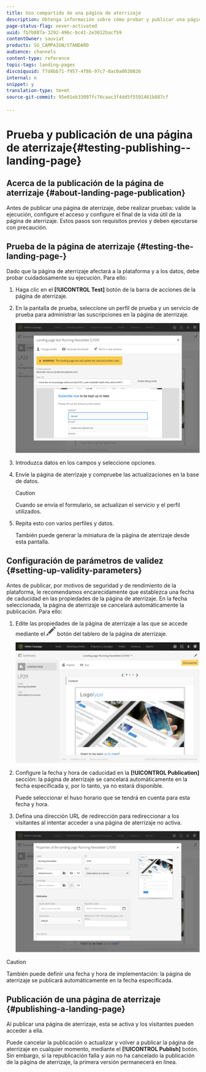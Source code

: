 ```yaml
---
title: Uso compartido de una página de aterrizaje
description: Obtenga información sobre cómo probar y publicar una página de aterrizaje en Adobe Campaign.
page-status-flag: never-activated
uuid: fb7b087a-3292-496c-bc41-2e3012bacf59
contentOwner: sauviat
products: SG_CAMPAIGN/STANDARD
audience: channels
content-type: reference
topic-tags: landing-pages
discoiquuid: f7d4bb71-f957-4f86-97c7-8ac0a0030026
internal: n
snippet: y
translation-type: tm+mt
source-git-commit: 95e01eb33097fc76caac3f4dd5f5591461b887cf

---
```



# Prueba y publicación de una página de aterrizaje{#testing-publishing--landing-page}

## Acerca de la publicación de la página de aterrizaje {#about-landing-page-publication}

Antes de publicar una página de aterrizaje, debe realizar pruebas: valide la ejecución, configure el acceso y configure el final de la vida útil de la página de aterrizaje. Estos pasos son requisitos previos y deben ejecutarse con precaución.

## Prueba de la página de aterrizaje {#testing-the-landing-page-}

Dado que la página de aterrizaje afectará a la plataforma y a los datos, debe probar cuidadosamente su ejecución. Para ello:

1. Haga clic en el **[!UICONTROL Test]** botón de la barra de acciones de la página de aterrizaje.
1. En la pantalla de prueba, seleccione un perfil de prueba y un servicio de prueba para administrar las suscripciones en la página de aterrizaje.

   ![](assets/lp_test_2.png)

1. Introduzca datos en los campos y seleccione opciones.
1. Envíe la página de aterrizaje y compruebe las actualizaciones en la base de datos.

   >[!CAUTION]
   >
   >Cuando se envía el formulario, se actualizan el servicio y el perfil utilizados.

1. Repita esto con varios perfiles y datos.

   También puede generar la miniatura de la página de aterrizaje desde esta pantalla.

## Configuración de parámetros de validez {#setting-up-validity-parameters}

Antes de publicar, por motivos de seguridad y de rendimiento de la plataforma, le recomendamos encarecidamente que establezca una fecha de caducidad en las propiedades de la página de aterrizaje. En la fecha seleccionada, la página de aterrizaje se cancelará automáticamente la publicación. Para ello:

1. Edite las propiedades de la página de aterrizaje a las que se accede mediante el ![](assets/edit_darkgrey-24px.png) botón del tablero de la página de aterrizaje.

   ![](assets/lp_edit_properties_button.png)

1. Configure la fecha y hora de caducidad en la **[!UICONTROL Publication]** sección: la página de aterrizaje se cancelará automáticamente en la fecha especificada y, por lo tanto, ya no estará disponible.

   Puede seleccionar el huso horario que se tendrá en cuenta para esta fecha y hora.

1. Defina una dirección URL de redirección para redireccionar a los visitantes al intentar acceder a una página de aterrizaje no activa.

   ![](assets/lp_settings_general.png)

>[!CAUTION]
>
>También puede definir una fecha y hora de implementación: la página de aterrizaje se publicará automáticamente en la fecha especificada.

## Publicación de una página de aterrizaje {#publishing-a-landing-page}

Al publicar una página de aterrizaje, esta se activa y los visitantes pueden acceder a ella.

Puede cancelar la publicación o actualizar y volver a publicar la página de aterrizaje en cualquier momento, mediante el **[!UICONTROL Publish]** botón. Sin embargo, si la republicación falla y aún no ha cancelado la publicación de la página de aterrizaje, la primera versión permanecerá en línea.
